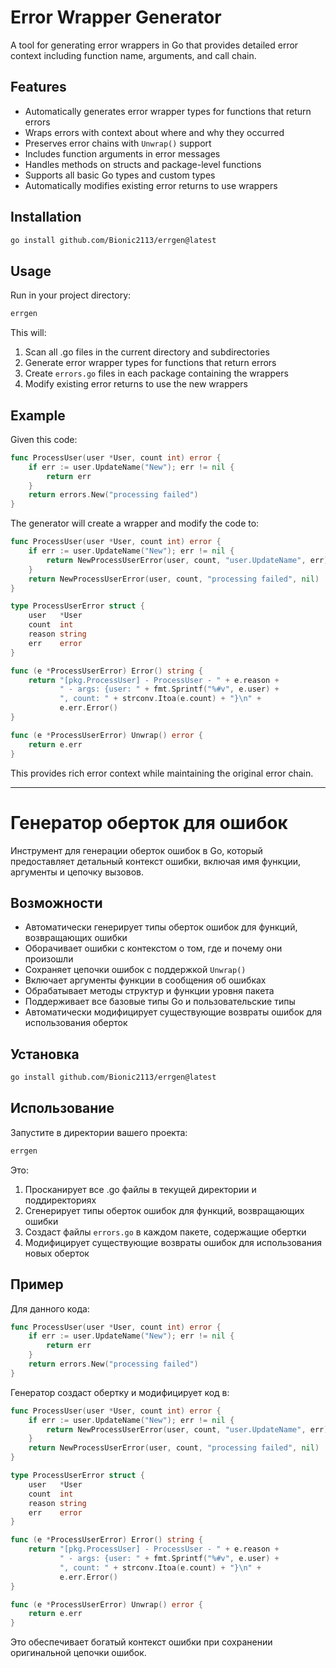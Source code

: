 # Error Wrapper Generator

A tool for generating error wrappers in Go that provides detailed error context including function name, arguments, and call chain.

## Features

- Automatically generates error wrapper types for functions that return errors
- Wraps errors with context about where and why they occurred
- Preserves error chains with `Unwrap()` support
- Includes function arguments in error messages
- Handles methods on structs and package-level functions
- Supports all basic Go types and custom types
- Automatically modifies existing error returns to use wrappers

## Installation

```bash
go install github.com/Bionic2113/errgen@latest
```

## Usage

Run in your project directory:

```bash
errgen
```

This will:
1. Scan all .go files in the current directory and subdirectories
2. Generate error wrapper types for functions that return errors
3. Create `errors.go` files in each package containing the wrappers
4. Modify existing error returns to use the new wrappers

## Example

Given this code:

```go
func ProcessUser(user *User, count int) error {
    if err := user.UpdateName("New"); err != nil {
        return err
    }
    return errors.New("processing failed")
}
```

The generator will create a wrapper and modify the code to:

```go
func ProcessUser(user *User, count int) error {
    if err := user.UpdateName("New"); err != nil {
        return NewProcessUserError(user, count, "user.UpdateName", err)
    }
    return NewProcessUserError(user, count, "processing failed", nil)
}

type ProcessUserError struct {
    user   *User
    count  int
    reason string
    err    error
}

func (e *ProcessUserError) Error() string {
    return "[pkg.ProcessUser] - ProcessUser - " + e.reason + 
           " - args: {user: " + fmt.Sprintf("%#v", e.user) + 
           ", count: " + strconv.Itoa(e.count) + "}\n" + 
           e.err.Error()
}

func (e *ProcessUserError) Unwrap() error {
    return e.err
}
```

This provides rich error context while maintaining the original error chain.

---

# Генератор оберток для ошибок

Инструмент для генерации оберток ошибок в Go, который предоставляет детальный контекст ошибки, включая имя функции, аргументы и цепочку вызовов.

## Возможности

- Автоматически генерирует типы оберток ошибок для функций, возвращающих ошибки
- Оборачивает ошибки с контекстом о том, где и почему они произошли
- Сохраняет цепочки ошибок с поддержкой `Unwrap()`
- Включает аргументы функции в сообщения об ошибках
- Обрабатывает методы структур и функции уровня пакета
- Поддерживает все базовые типы Go и пользовательские типы
- Автоматически модифицирует существующие возвраты ошибок для использования оберток

## Установка

```bash
go install github.com/Bionic2113/errgen@latest
```

## Использование

Запустите в директории вашего проекта:

```bash
errgen
```

Это:
1. Просканирует все .go файлы в текущей директории и поддиректориях
2. Сгенерирует типы оберток ошибок для функций, возвращающих ошибки
3. Создаст файлы `errors.go` в каждом пакете, содержащие обертки
4. Модифицирует существующие возвраты ошибок для использования новых оберток

## Пример

Для данного кода:

```go
func ProcessUser(user *User, count int) error {
    if err := user.UpdateName("New"); err != nil {
        return err
    }
    return errors.New("processing failed")
}
```

Генератор создаст обертку и модифицирует код в:

```go
func ProcessUser(user *User, count int) error {
    if err := user.UpdateName("New"); err != nil {
        return NewProcessUserError(user, count, "user.UpdateName", err)
    }
    return NewProcessUserError(user, count, "processing failed", nil)
}

type ProcessUserError struct {
    user   *User
    count  int
    reason string
    err    error
}

func (e *ProcessUserError) Error() string {
    return "[pkg.ProcessUser] - ProcessUser - " + e.reason + 
           " - args: {user: " + fmt.Sprintf("%#v", e.user) + 
           ", count: " + strconv.Itoa(e.count) + "}\n" + 
           e.err.Error()
}

func (e *ProcessUserError) Unwrap() error {
    return e.err
}
```

Это обеспечивает богатый контекст ошибки при сохранении оригинальной цепочки ошибок.
